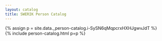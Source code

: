 ```yaml
---
layout: catalog
title: SWERIK Person Catalog
---
```

{% assign p = site.data._person-catalog.i-SySN6qMqpcrxHXHJgwvJdT %}
{% include person-catalog.html p=p %}


